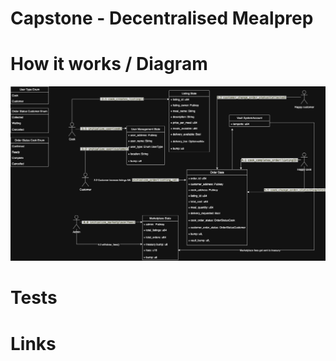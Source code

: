 # Capstone - Decentralised Mealprep

# How it works / Diagram

![Architecture Design](./architecture_design.jpg)

# Tests

# Links
